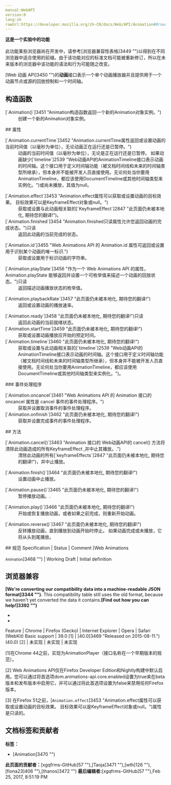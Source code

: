 ```yaml
---
manual:WebAPI
version:0
lang:zh
rawUrl:https://developer.mozilla.org/zh-CN/docs/Web/API/Animation#Browser_compatibility
---
```






**这是一个实验中的功能**<br></br>此功能某些浏览器尚在开发中，请参考[浏览器兼容性表格]3449 "")以得到在不同浏览器中适合使用的前缀。由于该功能对应的标准文档可能被重新修订，所以在未来版本的浏览器中该功能的语法和行为可能随之改变。




[Web 动画 API]3450 "")的**动画**接口表示一个单个动画播放器并且提供用于一个动画节点或源的回放控制和一个时间轴。


## 构造函数<a name="构造函数"></a>
<dl><dt id=''>[`Animation()`]3451 "Animation构造函数返回一个新的Animation对象实例。")</dt><dd>创建一个新的Animation对象实例。</dd></dl>
## 属性<a name="属性"></a>
<dl><dt id=''>[`Animation.currentTime`]3452 "Animation.currentTime属性返回或设置动画的当前时间值（以毫秒为单位），无论动画正在运行还是已暂停。")</dt><dd>动画的当前时间值（以毫秒为单位），无论是正在运行还是已暂停。 如果动画缺少[`timeline`]2539 "Web动画API的AnimationTimeline接口表示动画的时间轴。这个接口用于定义时间轴功能（被文档时间线和未来的时间轴类型所继承），但本身并不能被开发人员直接使用。无论何处当你要用AnimationTimeline，都应该使用DocumentTimeline或其他时间轴类型来实例化。")或尚未播放，其值为null。</dd></dl><dl><dt id=''>[`Animation.effect`]3453 "Animation.effect属性可以获取或设置动画的目标效果。 目标效果可以是KeyframeEffect对象或null。")</dt><dd>获取或设置与此动画相关联的[`KeyframeEffect`]2847 "此页面仍未被本地化, 期待您的翻译!")。</dd><dt id=''>[`Animation.finished`]3454 "Animation.finished只读属性允许您返回动画的完成状态。")只读</dt><dd>返回此动画的当前完成的状态。</dd></dl><dl><dt id=''>[`Animation.id`]3455 "Web Animations API 的 Animation.id 属性可返回或设置用于识别某个动画的唯一标识.")</dt><dd>获取或设置用于标识动画的字符串。</dd></dl><dl><dt id=''>[`Animation.playState`]3456 "作为一个 Web Animations API 的属性，Animation.playState 能够返回并设置一个可枚举值来描述一个动画的回放状态。")只读</dt><dd>返回描述动画播放状态的枚举值。</dd></dl><dl><dt id=''>[`Animation.playbackRate`]3457 "此页面仍未被本地化, 期待您的翻译!")</dt><dd>返回或设置动画的播放速率。</dd></dl><dl><dt id=''>[`Animation.ready`]3458 "此页面仍未被本地化, 期待您的翻译!")只读</dt><dd>返回此动画的当前就绪状态。</dd><dt id=''>[`Animation.startTime`]3459 "此页面仍未被本地化, 期待您的翻译!")</dt><dd>获取或设置动画播放应开始的预定时间。</dd><dt id=''>[`Animation.timeline`]3460 "此页面仍未被本地化, 期待您的翻译!")</dt><dd>获取或设置与此动画相关联的[`timeline`]2539 "Web动画API的AnimationTimeline接口表示动画的时间轴。这个接口用于定义时间轴功能（被文档时间线和未来的时间轴类型所继承），但本身并不能被开发人员直接使用。无论何处当你要用AnimationTimeline，都应该使用DocumentTimeline或其他时间轴类型来实例化。")。</dd></dl>
### 事件处理程序<a name="事件处理程序"></a>
<dl><dt id=''>[`Animation.oncancel`]3461 "Web Animations API 的 Animation 接口的 oncancel 属性是 cancel 事件的事件处理程序。")</dt><dd>获取并设置取消事件的事件处理程序。</dd><dt id=''>[`Animation.onfinish`]3462 "此页面仍未被本地化, 期待您的翻译!")</dt><dd>获取并设置完成事件的事件处理程序。</dd></dl>
## 方法<a name="方法"></a>
<dl><dt id=''>[`Animation.cancel()`]3463 "Animation 接口的 Web动画API的 cancel() 方法将清除此动画造成的所有KeyframeEffect ,并中止其播放。.")</dt><dd>清除此动画的所有[`keyframeEffects`]2847 "此页面仍未被本地化, 期待您的翻译!")，并中止播放。</dd></dl><dl><dt id=''>[`Animation.finish()`]3464 "此页面仍未被本地化, 期待您的翻译!")</dt><dd>设置动画中止播放。</dd></dl><dl><dt id=''>[`Animation.pause()`]3465 "此页面仍未被本地化, 期待您的翻译!")</dt><dd>暂停播放动画。.</dd></dl><dl><dt id=''>[`Animation.play()`]3466 "此页面仍未被本地化, 期待您的翻译!")</dt><dd>开始或恢复播放动画，或者如果之前完成，则重新开始动画。</dd></dl><dl><dt id=''>[`Animation.reverse()`]3467 "此页面仍未被本地化, 期待您的翻译!")</dt><dd>反转播放动画，直到播放到动画开始时停止。 如果动画完成或未播放，它将从头到尾播放。</dd></dl>
## 规范<a name="规范"></a>
Specification | Status | Comment 
[Web Animations<br></br><small>Animation</small>]3468 "") | Working Draft | Initial definition 


## 浏览器兼容<a name="浏览器兼容"></a>


**[We&#39;re converting our compatibility data into a machine-readable JSON format]3344 "")**. This compatibility table still uses the old format, because we haven&#39;t yet converted the data it contains.**[Find out how you can help!]3392 "")**


* 
* 
Feature | Chrome | Firefox (Gecko) | Internet Explorer | Opera | Safari (WebKit) 
Basic support | 39.0 [1] | [40.0]3469 "Released on 2015-08-11.")(40.0) [2] | 未实现 | 未实现 | 未实现 






[1]在Chrome 44之前，实现为AnimationPlayer（接口名称在一个早期版本的规范）。



[2] Web Animations API仅在Firefox Developer Edition和Nightly构建中默认启用。您可以通过将首选项dom.animations-api.core.enabled设置为true来在beta版本和发布版本中启用它，并可以通过将此首选项设置为false来禁用任何Firefox版本。



[3] 在Firefox 51之前，[`Animation.effect`]3453 "Animation.effect属性可以获取或设置动画的目标效果。 目标效果可以是KeyframeEffect对象或null。")属性是只读的。








## 文档标签和贡献者
**标签：**
* [Animation]3470 "")

**此页面的贡献者：**[xgqfrms-GitHub]57 ""),[Taoja]3471 ""),[wth]126 ""),[fiona23]406 ""),[thanos]3472 "")
**最后编辑者:**[xgqfrms-GitHub]57 ""),<time>Feb 25, 2017, 8:51:19 PM</time>


